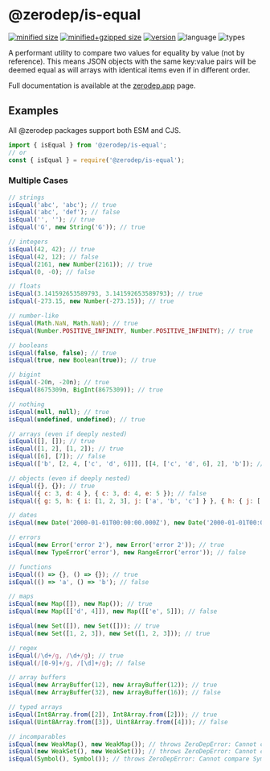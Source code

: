 # @zerodep/is-equal

[![minified size](https://img.shields.io/bundlephobia/min/@zerodep/is-equal?style=flat-square&color=blue)](https://bundlephobia.com/package/@zerodep/is-equal)
[![minified+gzipped size](https://img.shields.io/bundlephobia/minzip/@zerodep/is-equal?style=flat-square&color=blue)](https://bundlephobia.com/package/@zerodep/is-equal)
[![version](https://img.shields.io/npm/v/@zerodep/is-equal?style=flat-square&color=blue)](https://www.npmjs.com/package/@zerodep/is-equal)
![language](https://img.shields.io/badge/typescript-100%25-blue?style=flat-square)
![types](https://img.shields.io/badge/types-included-blue?style=flat-square)

A performant utility to compare two values for equality by value (not by reference). This means JSON objects with the same key:value pairs will be deemed equal as will arrays with identical items even if in different order.

Full documentation is available at the [zerodep.app](http://zerodep.app/is/equal) page.

## Examples

All @zerodep packages support both ESM and CJS.

```javascript
import { isEqual } from '@zerodep/is-equal';
// or
const { isEqual } = require('@zerodep/is-equal');
```

### Multiple Cases

```javascript
// strings
isEqual('abc', 'abc'); // true
isEqual('abc', 'def'); // false
isEqual('', ''); // true
isEqual('G', new String('G')); // true

// integers
isEqual(42, 42); // true
isEqual(42, 12); // false
isEqual(2161, new Number(2161)); // true
isEqual(0, -0); // false

// floats
isEqual(3.141592653589793, 3.141592653589793); // true
isEqual(-273.15, new Number(-273.15)); // true

// number-like
isEqual(Math.NaN, Math.NaN); // true
isEqual(Number.POSITIVE_INFINITY, Number.POSITIVE_INFINITY); // true

// booleans
isEqual(false, false); // true
isEqual(true, new Boolean(true)); // true

// bigint
isEqual(-20n, -20n); // true
isEqual(8675309n, BigInt(8675309)); // true

// nothing
isEqual(null, null); // true
isEqual(undefined, undefined); // true

// arrays (even if deeply nested)
isEqual([], []); // true
isEqual([1, 2], [1, 2]); // true
isEqual([6], [7]); // false
isEqual(['b', [2, 4, ['c', 'd', 6]]], [[4, ['c', 'd', 6], 2], 'b']); // true

// objects (even if deeply nested)
isEqual({}, {}); // true
isEqual({ c: 3, d: 4 }, { c: 3, d: 4, e: 5 }); // false
isEqual({ g: 5, h: { i: [1, 2, 3], j: ['a', 'b', 'c'] } }, { h: { j: ['a', 'b', 'c'], i: [1, 2, 3] }, g: 5 }); // true

// dates
isEqual(new Date('2000-01-01T00:00:00.000Z'), new Date('2000-01-01T00:00:00.000Z')); // true

// errors
isEqual(new Error('error 2'), new Error('error 2')); // true
isEqual(new TypeError('error'), new RangeError('error')); // false

// functions
isEqual(() => {}, () => {}); // true
isEqual(() => 'a', () => 'b'); // false

// maps
isEqual(new Map([]), new Map()); // true
isEqual(new Map([['d', 4]]), new Map([['e', 5]]); // false

isEqual(new Set([]), new Set([])); // true
isEqual(new Set([1, 2, 3]), new Set([1, 2, 3])); // true

// regex
isEqual(/\d+/g, /\d+/g); // true
isEqual(/[0-9]+/g, /[\d]+/g); // false

// array buffers
isEqual(new ArrayBuffer(12), new ArrayBuffer(12)); // true
isEqual(new ArrayBuffer(32), new ArrayBuffer(16)); // false

// typed arrays
isEqual(Int8Array.from([2]), Int8Array.from([2])); // true
isEqual(Uint8Array.from([3]), Uint8Array.from([4])); // false

// incomparables
isEqual(new WeakMap(), new WeakMap()); // throws ZeroDepError: Cannot compare WeakMap values
isEqual(new WeakSet(), new WeakSet()); // throws ZeroDepError: Cannot compare WeakSet values
isEqual(Symbol(), Symbol()); // throws ZeroDepError: Cannot compare Symbol values
```
